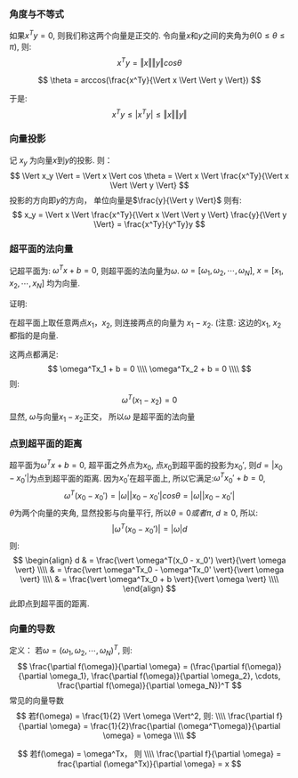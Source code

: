 
### 角度与不等式
如果$x^Ty = 0$, 则我们称这两个向量是正交的.
令向量$x$和$y$之间的夹角为$\theta (0 \leq \theta \leq \pi)$, 则:
$$
x^Ty = \Vert x \Vert \Vert y \Vert cos \theta
$$

$$
\theta = arccos(\frac{x^Ty}{\Vert x \Vert \Vert y \Vert})
$$

于是:
$$x^Ty \leq \vert x^Ty \vert \leq \Vert x \Vert \Vert y \Vert
$$

### 向量投影
记 $x_y$ 为向量$x$到$y$的投影. 则：
$$
\Vert x_y \Vert = \Vert x \Vert  cos \theta = \Vert x \Vert \frac{x^Ty}{\Vert x \Vert \Vert y \Vert}
$$
投影的方向即$y$的方向， 单位向量是$\frac{y}{\Vert y \Vert}$ 则有:
$$
x_y = \Vert x \Vert \frac{x^Ty}{\Vert x \Vert \Vert y \Vert} \frac{y}{\Vert y \Vert} = \frac{x^Ty}{y^Ty}y
$$

### 超平面的法向量
记超平面为: $\omega^Tx + b = 0$, 则超平面的法向量为$\omega$.  $\omega = [\omega_1, \omega_2, \cdots, \omega_N]$, $x = [x_1, x_2, \cdots, x_N]$ 均为向量.

证明:

在超平面上取任意两点$x_1， x_2$, 则连接两点的向量为 $x_1 - x_2$. (注意: 这边的$x_1$, $x_2$ 都指的是向量.

这两点都满足:
$$
\omega^Tx_1 + b = 0  \\\\
\omega^Tx_2 + b = 0  \\\\
$$
则:
$$
\omega^T(x_1 - x_2) = 0
$$
显然, $\omega$与向量$x_1 - x_2$正交， 所以$\omega$ 是超平面的法向量

### 点到超平面的距离
超平面为$\omega^Tx + b = 0$,    超平面之外点为$x_0$, 点$x_0$到超平面的投影为$x_0'$, 则$d = \vert x_0 - x_0' \vert$为点到超平面的距离.
因为$x_0'$在超平面上, 所以它满足:$\omega^Tx_0' + b = 0$, 
$$
\omega^T(x_0 - x_0') = \vert \omega \vert \vert x_0 - x_0' \vert cos\theta = \vert \omega \vert \vert x_0 - x_0' \vert
$$
$\theta$为两个向量的夹角, 显然投影与向量平行,  所以$\theta = 0 或者 \pi$, $d \geq 0$, 所以:
$$
\vert \omega^T(x_0 - x_0') \vert = \vert \omega \vert d
$$
则:
$$
\begin{align}
d & = \frac{\vert \omega^T(x_0 - x_0') \vert}{\vert \omega \vert} \\\\
& = \frac{\vert \omega^Tx_0 - \omega^Tx_0' \vert}{\vert \omega \vert} \\\\
& = \frac{\vert \omega^Tx_0 + b \vert}{\vert \omega \vert} \\\\
\end{align}
$$
此即点到超平面的距离.

### 向量的导数
定义： 若$\omega = (\omega_1, \omega_2, \cdots, \omega_N)^T$, 则:
$$
\frac{\partial f(\omega)}{\partial \omega} = (\frac{\partial f(\omega)}{\partial \omega_1}, \frac{\partial f(\omega)}{\partial \omega_2}, \cdots, \frac{\partial f(\omega)}{\partial \omega_N})^T
$$
常见的向量导数
$$
若f(\omega) = \frac{1}{2} \Vert \omega \Vert^2, 则: \\\\
\frac{\partial f}{\partial \omega} = \frac{1}{2}\frac{\partial (\omega^T\omega)}{\partial \omega} = \omega \\\\
$$

$$
若f(\omega) = \omega^Tx， 则 \\\\
\frac{\partial f}{\partial \omega} = frac{\partial (\omega^Tx)}{\partial \omega} = x
$$





